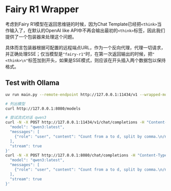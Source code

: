 # Fairy R1 Wrapper

考虑到Fairy R1模型在返回思维链的时候，因为Chat Template已经把`<think>`当作输入了，在默认的OpenAI like API中不再会输出最初的`<think>`标签，因此我们提供了一个包装器来处理这个问题。

具体而言包装器根据可配置的远程端点URL，作为一个反向代理，代理一切请求，并正确处理SSE；仅当模型是`"fairy-r1"`时，在第一次返回输出的时候，把`"<think>\n"`标签加到开头，如果是SSE模式，则应该在开头插入两个数据包以保持格式。

## Test with Ollama

```bash
uv run main.py --remote-endpoint http://127.0.0.1:11434/v1 --wrapped-model qwen3:4b

# 列出模型
curl http://127.0.0.1:8080/models

# 尝试流式对话 qwen3
curl -N -X POST http://127.0.0.1:11434/v1/chat/completions -H "Content-Type: application/json" -d '{
  "model": "qwen3:latest",
  "messages": [
    {"role": "user", "content": "Count from a to d, split by comma.\n/nothink"}
  ],
  "stream": true
}'
curl -N -X POST http://127.0.0.1:8080/chat/completions -H "Content-Type: application/json" -d '{
  "model": "qwen3:latest",
  "messages": [
    {"role": "user", "content": "Count from a to d, split by comma.\n/nothink"}
  ],
  "stream": true
}'
```
